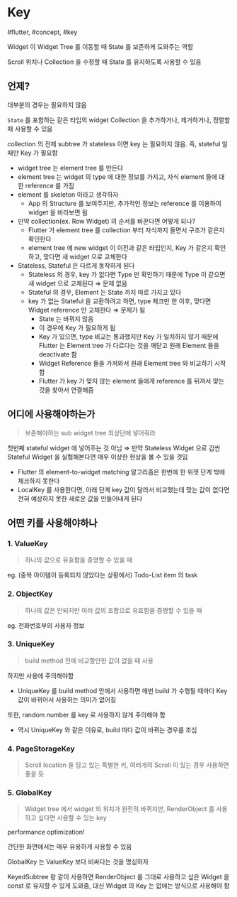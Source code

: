# Key

#flutter, #concept, #key

Widget 이 Widget Tree 를 이동할 때 State 를 보존하게 도와주는 역할

Scroll 위치나 Collection 을 수정할 때 State 를 유지하도록 사용할 수 있음

## 언제?

대부분의 경우는 필요하지 않음

`State` 를 포함하는 같은 타입의 widget Collection 을 추가하거나, 제거하거나, 정렬할 때 사용할 수 있음

collection 의 전체 subtree 가 stateless 이면 key 는 필요하지 않음. 즉, stateful 일 때만 Key 가 필요함

- widget tree 는 element tree 를 만든다
- element tree 는 widget 의 type 에 대한 정보를 가지고, 자식 element 들에 대한 reference 를 가짐
- element 를 skeleton 이라고 생각하자
  - App 의 Structure 를 보여주지만, 추가적인 정보는 reference 를 이용하여 widget 을 바라보면 됨
- 만약 collection(ex. Row Widget) 의 순서를 바꾼다면 어떻게 되나?
  - Flutter 가 element tree 를 collection 부터 자식까지 돌면서 구조가 같은지 확인한다
  - element tree 에 new widget 이 이전과 같은 타입인지, Key 가 같은지 확인하고, 맞다면 새 widget 으로 교체한다
- Stateless, Stateful 은 다르게 동작하게 된다
  - Stateless 의 경우, key 가 없다면 Type 만 확인하기 때문에 Type 이 같으면 새 widget 으로 교체된다 ⇒ 문제 없음
  - Stateful 의 경우, Element 는 State 까지 따로 가지고 있다
  - key 가 없는 Stateful 을 교환하려고 하면, type 체크만 한 이후, 맞다면 Widget reference 만 교체한다 ⇒ 문제가 됨
    - State 는 바뀌지 않음
    - 이 경우에 Key 가 필요하게 됨
    - Key 가 있으면, type 비교는 통과했지만 Key 가 일치하지 않기 때문에 Flutter 는 Element tree 가 다르다는 것을 깨닫고 원래 Element 들을 deactivate 함
    - Widget Reference 들을 가져와서 원래 Element tree 와 비교하기 시작함
    - Flutter 가 key 가 맞지 않는 element 들에게 reference 를 뒤져서 맞는 것을 찾아서 연결해줌

## 어디에 사용해야하는가

> 보존해야하는 sub widget tree 최상단에 넣어줘라

첫번째 stateful widget 에 넣어주는 것 아님 ⇒ 만약 Stateless Widget 으로 감싼 Stateful Widget 을 실험해본다면 매우 이상한 현상을 볼 수 있을 것임

- Flutter 의 element-to-widget matching 알고리즘은 한번에 한 위젯 단계 밖에 체크하지 못한다
- LocalKey 를 사용한다면, 아래 단계 key 값이 달라서 비교했는데 맞는 값이 없다면 전혀 예상하지 못한 새로운 값을 만들어내게 된다

## 어떤 키를 사용해야하나

### 1. ValueKey

> 하나의 값으로 유효함을 증명할 수 있을 때

eg. (중복 아이템이 등록되지 않았다는 상황에서) Todo-List item 의 task

### 2. ObjectKey

> 하나의 값은 안되지만 여러 값의 조합으로 유효함을 증명할 수 있을 때

eg. 전화번호부의 사용자 정보

### 3. UniqueKey

> build method 전에 비교할만한 값이 없을 때 사용

하지만 사용에 주의해야함

- UniqueKey 를 build method 안에서 사용하면 매번 build 가 수행될 때마다 Key 값이 바뀌어서 사용하는 의미가 없어짐

또한, random number 를 key 로 사용하지 않게 주의해야 함

- 역시 UniqueKey 와 같은 이유로, build 마다 값이 바뀌는 경우를 조심

### 4. PageStorageKey

> Scroll location 을 담고 있는 특별한 키, 여러개의 Scroll 이 있는 경우 사용하면 좋을 듯

### 5. GlobalKey

> Widget tree 에서 widget 의 위치가 완전히 바뀌지만, RenderObject 를 사용하고 싶다면 사용할 수 있는 key

performance optimization!

간단한 화면에서는 매우 유용하게 사용할 수 있음

GlobalKey 는 ValueKey 보다 비싸다는 것을 명심하자

KeyedSubtree 랑 같이 사용하면 RenderObject 를 그대로 사용하고 싶은 Widget 을 const 로 유지할 수 있게 도와줌, 대신 Widget 의 Key 는 없애는 방식으로 사용해야 함

